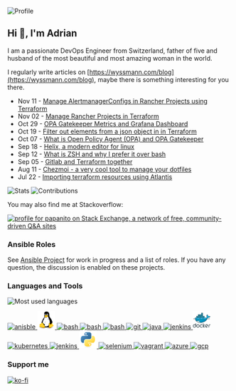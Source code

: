 ![Profile](https://komarev.com/ghpvc/?username=papanito&label=Profile%20views&color=0e75b6&style)

## Hi 👋, I'm Adrian

I am a passionate DevOps Engineer from Switzerland, father of five and husband of the most beautiful and most amazing woman in the world.

I regularly write articles on [https://wyssmann.com/blog](https://wyssmann.com/blog), maybe there is something interesting for you there.

<!-- feed start -->
- Nov 11 - [Manage AlertmanagerConfigs in Rancher Projects using Terraform](https://wyssmann.com/blog/2022/11/manage-alertmanagerconfigs-in-rancher-projects-using-terraform/)
- Nov 02 - [Manage Rancher Projects in Terraform](https://wyssmann.com/blog/2022/11/manage-rancher-projects-in-terraform/)
- Oct 29 - [OPA Gatekeeper Metrics and Grafana Dashboard](https://wyssmann.com/blog/2022/10/opa-gatekeeper-metrics-and-grafana-dashboard/)
- Oct 19 - [Filter out elements from a json object in in Terraform](https://wyssmann.com/blog/2022/10/filter-out-elements-from-a-json-object-in-in-terraform/)
- Oct 07 - [What is Open Policy Agent (OPA) and OPA Gatekeeper](https://wyssmann.com/blog/2022/10/what-is-open-policy-agent-opa-and-opa-gatekeeper/)
- Sep 18 - [Helix, a modern editor for linux](https://wyssmann.com/blog/2022/09/helix-a-modern-editor-for-linux/)
- Sep 12 - [What is ZSH and why I prefer it over bash](https://wyssmann.com/blog/2022/09/what-is-zsh-and-why-i-prefer-it-over-bash/)
- Sep 05 - [Gitlab and Terraform together](https://wyssmann.com/blog/2022/09/gitlab-and-terraform-together/)
- Aug 11 - [Chezmoi - a very cool tool to manage your dotfiles](https://wyssmann.com/blog/2022/08/chezmoi-a-very-cool-tool-to-manage-your-dotfiles/)
- Jul 22 - [Importing terraform resources using Atlantis](https://wyssmann.com/blog/2022/07/importing-terraform-resources-using-atlantis/)
<!-- feed end -->

![Stats](https://github-readme-stats.vercel.app/api?username=papanito&show_icons=true&locale=en)
![Contributions](https://github-readme-streak-stats.herokuapp.com/?user=papanito&)

You may also find me at Stackoverflow:

<a href="https://stackexchange.com/users/81550/papanito"><img src="https://stackexchange.com/users/flair/81550.png" width="208" height="58" alt="profile for papanito on Stack Exchange, a network of free, community-driven Q&amp;A sites" title="profile for papanito on Stack Exchange, a network of free, community-driven Q&amp;A sites" /></a>

### Ansible Roles

See [Ansible Project](https://github.com/users/papanito/projects/3) for work in progress and a list of roles. If you have any question, the discussion is enabled on these projects.

### Languages and Tools

![Most used languages](https://github-readme-stats.vercel.app/api/top-langs?username=papanito&show_icons=true&locale=en&layout=compact)

<p align="left"> <a href="https://ansible.com" target="_blank"> <img src="https://www.vectorlogo.zone/logos/ansible/ansible-icon.svg" alt="anisble" width="40" height="40"/> </a> 
<a href="https://www.linux.org/" target="_blank"> <img src="https://raw.githubusercontent.com/devicons/devicon/master/icons/linux/linux-original.svg" alt="linux" width="40" height="40"/> </a>
<a href="https://sourceforge.net/projects/zsh/" target="_blank"> <img src="https://upload.wikimedia.org/wikipedia/commons/thumb/1/1f/Z_Shell_Logo_Color_Horizontal.svg/1920px-Z_Shell_Logo_Color_Horizontal.svg.png" alt="bash" width="40" height="40"/> </a>
<a href="https://wiki.zshell.dev/" target="_blank"> <img src="https://avatars.githubusercontent.com/u/93575852?s=200&v=4" alt="bash" width="40" height="40"/> </a>
<a href="https://www.gnu.org/software/bash/" target="_blank"> <img src="https://www.vectorlogo.zone/logos/gnu_bash/gnu_bash-icon.svg" alt="bash" width="40" height="40"/> </a>
<a href="https://git-scm.com/" target="_blank"> <img src="https://www.vectorlogo.zone/logos/git-scm/git-scm-icon.svg" alt="git" width="40" height="40"/> </a>
<a href="https://www.java.com" target="_blank"> <img src="https://www.vectorlogo.zone/logos/java/java-icon.svg" alt="java" width="40" height="40"/> </a>
<a href="https://www.jenkins.io" target="_blank"> <img src="https://www.vectorlogo.zone/logos/jenkins/jenkins-icon.svg" alt="jenkins" width="40" height="40"/> </a>
<a href="https://www.docker.com/" target="_blank"> <img src="https://raw.githubusercontent.com/devicons/devicon/master/icons/docker/docker-original-wordmark.svg" alt="docker" width="40" height="40"/> </a>
<a href="https://kubernetes.io" target="_blank"> <img src="https://www.vectorlogo.zone/logos/kubernetes/kubernetes-icon.svg" alt="kubernetes" width="40" height="40"/> </a>
<a href="https://rancher.com" target="_blank"> <img src="https://www.vectorlogo.zone/logos/rancher/rancher-icon.svg" alt="jenkins" width="40" height="40"/> </a>
<a href="https://www.python.org" target="_blank"> <img src="https://raw.githubusercontent.com/devicons/devicon/master/icons/python/python-original.svg" alt="python" width="40" height="40"/> </a>
<a href="https://www.selenium.dev" target="_blank"> <img src="https://raw.githubusercontent.com/detain/svg-logos/780f25886640cef088af994181646db2f6b1a3f8/svg/selenium-logo.svg" alt="selenium" width="40" height="40"/> </a>
<a href="https://www.vagrantup.com/" target="_blank"> <img src="https://www.vectorlogo.zone/logos/vagrantup/vagrantup-icon.svg" alt="vagrant" width="40" height="40"/> </a>
<a href="https://azure.microsoft.com/en-in/" target="_blank"> <img src="https://www.vectorlogo.zone/logos/microsoft_azure/microsoft_azure-icon.svg" alt="azure" width="40" height="40"/> </a>
<a href="https://cloud.google.com" target="_blank"> <img src="https://www.vectorlogo.zone/logos/google_cloud/google_cloud-icon.svg" alt="gcp" width="40" height="40"/> </a>
</p>

### Support me

[![ko-fi](https://ko-fi.com/img/githubbutton_sm.svg)](https://ko-fi.com/E1E840H5P)
